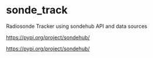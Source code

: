 # sonde_track
Radiosonde Tracker using sondehub API and data sources

https://pypi.org/project/sondehub/


https://pypi.org/project/sondehub/

